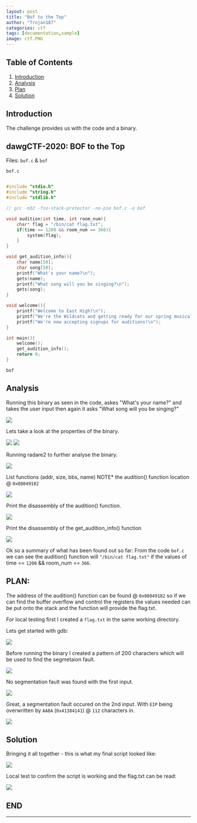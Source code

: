 ```yaml
---
layout: post
title: "Bof to the Top"
author: "Trojan187"
categories: ctf
tags: [documentation,sample]
image: ctf.PNG
---
```



## Table of Contents

1. [Introduction](#introduction)
2. [Analysis](#Analysis)
3. [Plan](#Plan)
4. [Solution](#Solution)


##  Introduction

The challenge provides us with the code and a binary.

## dawgCTF-2020: BOF to the Top

Files: `bof.c` & `bof`

`bof.c`
```c

#include "stdio.h"
#include "string.h"
#include "stdlib.h"

// gcc -m32 -fno-stack-protector -no-pie bof.c -o bof

void audition(int time, int room_num){
	char* flag = "/bin/cat flag.txt";
	if(time == 1200 && room_num == 366){
		system(flag);
	}
}

void get_audition_info(){
	char name[50];
	char song[50];
	printf("What's your name?\n");
	gets(name);
	printf("What song will you be singing?\n");
	gets(song);
}

void welcome(){
	printf("Welcome to East High!\n");
	printf("We're the Wildcats and getting ready for our spring musical\n");
	printf("We're now accepting signups for auditions!\n");
}

int main(){
	welcome();
	get_audition_info();
	return 0;
}
```

 `bof`
## Analysis

Running this binary as seen in the code, askes "What's your name?" and takes the user input then again it asks "What song will you be singing?" 

<img src="../../../../../assets/img/blogs/2020-04-19/bin_run.PNG">

Lets take a look at the properties of the binary.

<img src="../../../../../assets/img/blogs/2020-04-19/checksec.PNG">

<img src="../../../../../assets/img/blogs/2020-04-19/file.PNG">

Running radare2 to further analyse the binary.

<img src="../../../../../assets/img/blogs/2020-04-19/r2_aaaa.PNG">

List functions (addr, size, bbs, name)
NOTE* the audition() function location @ `0x08049182`

<img src="../../../../../assets/img/blogs/2020-04-19/r2_afl.PNG">

Print the disassembly of the audition() function.

<img src="../../../../../assets/img/blogs/2020-04-19/r2_pdf_audition.PNG">

Print the disassembly of the get_audition_info() function

<img src="../../../../../assets/img/blogs/2020-04-19/r2_pdf_get_audition_info.PNG">

Ok so a summary of what has been found out so far:
From the code `bof.c` we can see the audition() function will `"/bin/cat flag.txt"` if the values of time == `1200` && room_num == `366`.

## PLAN:
The address of the audition() function can be found @ `0x08049182` so if we can find the buffer overflow and control the registers the values needed can be put onto the stack and the function will provide the flag.txt. 

For local testing first I created a `flag.txt` in the same working directory.

Lets get started with gdb:

<img src="../../../../../assets/img/blogs/2020-04-19/gdb_start.PNG">

Before running the binary I created a pattern of 200 characters which will be used to find the segmetaion fault.

<img src="../../../../../assets/img/blogs/2020-04-19/gdb_start_pattern_create.PNG">

No segmentation fault was found with the first input.

<img src="../../../../../assets/img/blogs/2020-04-19/gdb_no_seg_fault.PNG">

Great, a segmentation fault occured on the 2nd input. With `EIP` being overwritten by `AA8A` (`0x41384141`) @ `112` characters in.

<img src="../../../../../assets/img/blogs/2020-04-19/gdb_seg_fault_EIP.PNG">

## Solution

Bringing it all together - this is what my final script looked like:

<img src="../../../../../assets/img/blogs/2020-04-19/final_solution.PNG">

Local test to confirm the script is working and the flag.txt can be read:

<img src="../../../../../assets/img/blogs/2020-04-19/final.PNG">






## END
---

